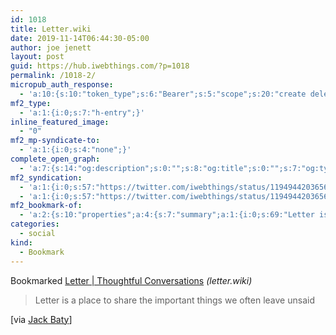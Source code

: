 ```yaml
---
id: 1018
title: Letter.wiki
date: 2019-11-14T06:44:30-05:00
author: joe jenett
layout: post
guid: https://hub.iwebthings.com/?p=1018
permalink: /1018-2/
micropub_auth_response:
  - 'a:10:{s:10:"token_type";s:6:"Bearer";s:5:"scope";s:20:"create delete update";s:2:"me";s:27:"https://hub.iwebthings.com/";s:9:"issued_by";s:54:"https://hub.iwebthings.com/wp-json/indieauth/1.0/token";s:9:"client_id";s:20:"https://omnibear.com";s:11:"client_name";s:8:"Omnibear";s:11:"client_icon";s:29:"https://omnibear.com/logo.svg";s:9:"issued_at";i:1573575185;s:4:"user";i:1;s:13:"last_accessed";i:1573731533;}'
mf2_type:
  - 'a:1:{i:0;s:7:"h-entry";}'
inline_featured_image:
  - "0"
mf2_mp-syndicate-to:
  - 'a:1:{i:0;s:4:"none";}'
complete_open_graph:
  - 'a:7:{s:14:"og:description";s:0:"";s:8:"og:title";s:0:"";s:7:"og:type";s:0:"";s:12:"twitter:card";s:7:"summary";s:15:"twitter:creator";s:0:"";s:19:"twitter:description";s:0:"";s:8:"og:image";s:0:"";}'
mf2_syndication:
  - 'a:1:{i:0;s:57:"https://twitter.com/iwebthings/status/1194944203656183809";}'
  - 'a:1:{i:0;s:57:"https://twitter.com/iwebthings/status/1194944203656183809";}'
mf2_bookmark-of:
  - 'a:2:{s:10:"properties";a:4:{s:7:"summary";a:1:{i:0;s:69:"Letter is a place to share the important things we often leave unsaid";}s:4:"name";a:1:{i:0;s:33:"Letter | Thoughtful Conversations";}s:3:"url";a:1:{i:0;s:18:"http://letter.wiki";}s:11:"publication";a:1:{i:0;s:11:"letter.wiki";}}s:4:"type";s:4:"cite";}'
categories:
  - social
kind:
  - Bookmark
---
```

Bookmarked [Letter \| Thoughtful Conversations](http://letter.wiki) _(letter.wiki)_

> Letter is a place to share the important things we often leave unsaid

\[via [Jack Baty](https://www.baty.blog/ "Jack Baty's weblog")\]